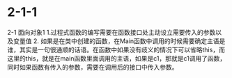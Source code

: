 # 2-1-1
2-1 面向对象1 1.过程式函数的编写需要在函数接口处主动设立需要传入的参数以及变量值 2. 如果是在类中创建的函数，在Main函数中调用的时候需要确定主语是谁，其实是一句很通顺的话语。在函数中如果没有歧义的情况下可以省略this，而这里的this，就是在main函数里面调用的主语，如果是c1，那就是c1调用了函数，同时如果函数有传入的参数，需要在调用后的接口中传入参数。
